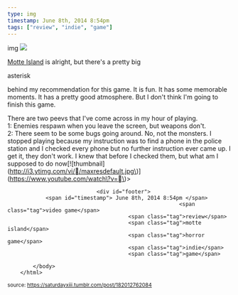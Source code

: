 ```yaml
---
type: img
timestamp: June 8th, 2014 8:54pm
tags: ["review", "indie", "game"]
---
```

img
<img src="https://saturdayxiii.github.io/media/182012762084.jpg"/>
                                                                                          
<a href="https://store.steampowered.com/app/291290/Motte_Island/" target="_blank">Motte Island</a> is alright, but there's a pretty big 

asterisk

 behind my recommendation for this game. It is fun. It has some memorable moments. It has a pretty good atmosphere. But I don't think I'm going to finish this game. 

There are two peevs that I've come across in my hour of playing. <br/>1: Enemies respawn when you leave the screen, but weapons don't. <br/>2: There seem to be some bugs going around. No, not the monsters. I stopped playing because my instruction was to find a phone in the police station and I checked every phone but no further instruction ever came up. I get it, they don't work. I knew that before I checked them, but what am I supposed to do now\[!\[thumbnail\]\(http://i3.ytimg.com/vi//maxresdefault.jpg\)\]\(https://www.youtube.com/watch\?v=\)> 
                                    
                
                
                
                
                                <div id="footer">
                <span id="timestamp"> June 8th, 2014 8:54pm </span>
                                                          <span class="tag">video game</span>
                                          <span class="tag">review</span>
                                          <span class="tag">motte island</span>
                                          <span class="tag">horror game</span>
                                          <span class="tag">indie</span>
                                          <span class="tag">game</span>
                                                    
            </body>
        </html>

        
<small>source: https://saturdayxiii.tumblr.com/post/182012762084</small>